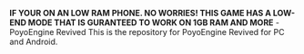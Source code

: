 **IF YOUR ON AN LOW RAM PHONE. NO WORRIES! THIS GAME HAS A LOW-END MODE THAT IS GURANTEED TO WORK ON 1GB RAM AND MORE**
-PoyoEngine Revived
This is the repository for PoyoEngine Revived for PC and Android.
